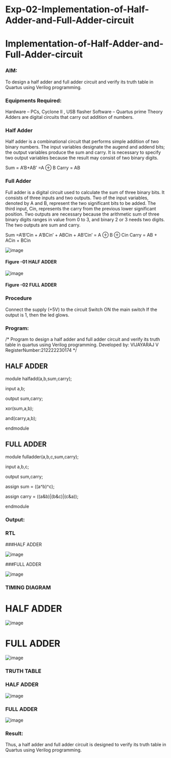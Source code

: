 # Exp-02-Implementation-of-Half-Adder-and-Full-Adder-circuit

# Implementation-of-Half-Adder-and-Full-Adder-circuit
### AIM:
To design a half adder and full adder circuit and verify its truth table in Quartus using Verilog programming.

### Equipments Required:
Hardware – PCs, Cyclone II , USB flasher
Software – Quartus prime
Theory
Adders are digital circuits that carry out addition of numbers.

### Half Adder
Half adder is a combinational circuit that performs simple addition of two binary numbers. The input variables designate the augend and addend bits; the output variables produce the sum and carry. It is necessary to specify two output variables because the result may consist of two binary digits.

Sum = A’B+AB’ =A ⊕ B Carry = AB

### Full Adder
Full adder is a digital circuit used to calculate the sum of three binary bits. It consists of three inputs and two outputs. Two of the input variables, denoted by A and B, represent the two significant bits to be added. The third input, Cin, represents the carry from the previous lower significant position. Two outputs are necessary because the arithmetic sum of three binary digits ranges in value from 0 to 3, and binary 2 or 3 needs two digits. The two outputs are sum and carry.

Sum =A’B’Cin + A’BCin’ + ABCin + AB’Cin’ = A ⊕ B ⊕ Cin Carry = AB + ACin + BCin

 ![image](https://user-images.githubusercontent.com/36288975/163552156-a13e5a56-c638-4110-97d9-8896907c8d25.png)

#### Figure -01 HALF ADDER 


![image](https://user-images.githubusercontent.com/36288975/163552057-b3547877-6d07-45b4-b7e0-bcfebfad9e1d.png)

#### Figure -02 FULL ADDER 

### Procedure

Connect the supply (+5V) to the circuit
Switch ON the main switch
If the output is 1, then the led glows.

### Program:

/*
Program to design a half adder and full adder circuit and verify its truth table in quartus using Verilog programming.
Developed by: VIJAYARAJ V
RegisterNumber:212222230174
*/

## HALF ADDER

module halfadd(a,b,sum,carry);

input a,b;

output sum,carry;

xor(sum,a,b);

and(carry,a,b);

endmodule

## FULL ADDER

module fulladder(a,b,c,sum,carry);

input a,b,c;

output sum,carry;

assign sum = ((a^b)^c);

assign carry = ((a&b)|(b&c)|(c&a));

endmodule

### Output:

### RTL

###HALF ADDER

![image](https://user-images.githubusercontent.com/121303741/234765651-32e1006d-1789-4859-8c40-b215b5e7d07e.png)

###FULL ADDER

![image](https://user-images.githubusercontent.com/121303741/234765738-a92420c2-cfcd-4e3b-b716-179b594f20bc.png)

### TIMING DIAGRAM

# HALF ADDER

![image](https://user-images.githubusercontent.com/121303741/234765823-577df5e6-bbe9-4aa6-900f-47f47095b9d9.png)

# FULL ADDER 

![image](https://user-images.githubusercontent.com/121303741/234765925-54b9c86b-e881-47e8-8e24-ce3e8b3cb250.png)

### TRUTH TABLE 

### HALF ADDER

![image](https://user-images.githubusercontent.com/121303741/234765990-50bce168-7ee3-45c8-8726-c01bd147b5be.png)

### FULL ADDER

![image](https://user-images.githubusercontent.com/121303741/234766086-74e740d5-a7eb-4312-a35a-463fff6140c2.png)

### Result:

Thus, a half adder and full adder circuit is designed to verify its truth table in Quartus using Verilog programming.


